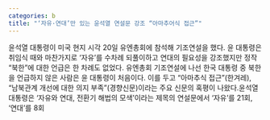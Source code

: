 ```yaml
---
categories: b
title: "‘자유·연대’만 있는 윤석열 연설문 강조 “아마추어식 접근”"
---
```

윤석열 대통령이 미국 현지 시각 20일 유엔총회에 참석해 기조연설을 했다. 윤 대통령은 취임식 때와 마찬가지로 ‘자유’를 수차례 되풀이하고 연대의 필요성을 강조했지만 정작 “북한”에 대한 언급은 한 차례도 없었다. 유엔총회 기조연설에 나선 한국 대통령 중 북한을 언급하지 않은 사람은 윤 대통령이 처음이다. 이를 두고 “아마추식 접근”(한겨레), “남북관계 개선에 대한 의지 부족”(경향신문)이라는 주요 신문의 혹평이 나왔다.윤석열 대통령은 ‘자유와 연대, 전환기 해법의 모색’이라는 제목의 연설문에서 ‘자유’를 21회, ‘연대’를 8회